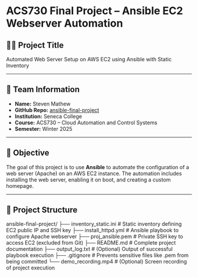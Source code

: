 # ACS730 Final Project – Ansible EC2 Webserver Automation

## 👨‍💻 Project Title
Automated Web Server Setup on AWS EC2 using Ansible with Static Inventory

---

## 🧠 Team Information

- **Name:** Steven Mathew  
- **GitHub Repo:** [ansible-final-project](https://github.com/stevie1mat/ansible-final-project)  
- **Institution:** Seneca College  
- **Course:** ACS730 – Cloud Automation and Control Systems  
- **Semester:** Winter 2025

---

## 🎯 Objective

The goal of this project is to use **Ansible** to automate the configuration of a web server (Apache) on an AWS EC2 instance. The automation includes installing the web server, enabling it on boot, and creating a custom homepage.

---

## 📂 Project Structure

ansible-final-project/
├── inventory_static.ini        # Static inventory defining EC2 public IP and SSH key
├── install_httpd.yml           # Ansible playbook to configure Apache webserver
├── proj_ansible.pem            # Private SSH key to access EC2 (excluded from Git)
├── README.md                   # Complete project documentation
├── output_log.txt              # (Optional) Output of successful playbook execution
├── .gitignore                  # Prevents sensitive files like .pem from being committed
└── demo_recording.mp4          # (Optional) Screen recording of project execution